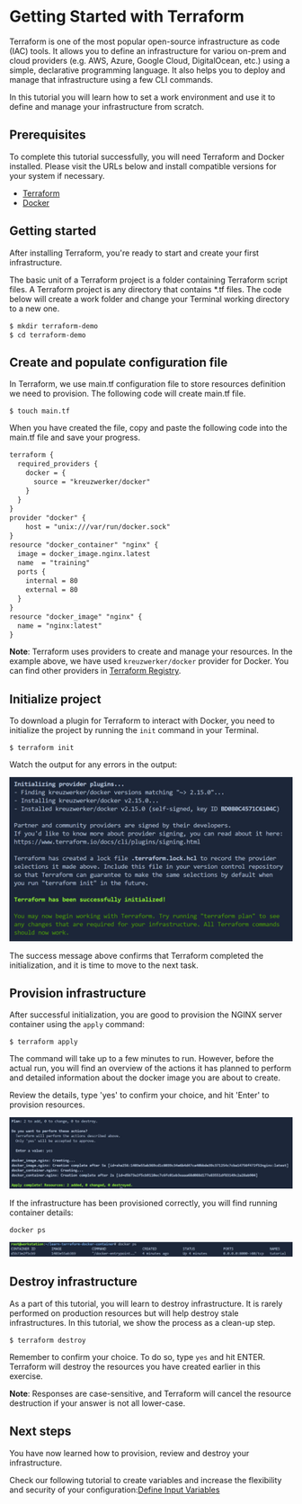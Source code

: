 # Getting Started with Terraform

Terraform is one of the most popular open-source infrastructure as code (IAC) tools. It allows you to define an infrastructure for variou on-prem and cloud providers (e.g. AWS, Azure, Google Cloud, DigitalOcean, etc.) using a simple, declarative programming language. It also helps you to deploy and manage that infrastructure using a few CLI commands.

In this tutorial you will learn how to set a work environment and use it to define and manage your infrastructure from scratch.

## Prerequisites

To complete this tutorial successfully, you will need Terraform and Docker installed. Please visit the URLs below and install compatible versions for your system if necessary.
- [Terraform](https://www.terraform.io/downloads.html) 
- [Docker](https://docs.docker.com/engine/install/)

## Getting started

After installing Terraform, you're ready to start and create your first infrastructure. 

The basic unit of a Terraform project is a folder containing Terraform script files. A Terraform project is any directory that contains *.tf files. The code below will create a work folder and change your Terminal working directory to a new one. 

```shell
$ mkdir terraform-demo
$ cd terraform-demo
```

## Create and populate configuration file

In Terraform, we use main.tf configuration file to store resources definition we need to provision. The following code will create main.tf file.

```shell
$ touch main.tf
```

When you have created the file, copy and paste the following code into the main.tf file and save your progress. 


```hcl
terraform {
  required_providers {
    docker = {
      source = "kreuzwerker/docker"
    }
  }
}
provider "docker" {
    host = "unix:///var/run/docker.sock"
}
resource "docker_container" "nginx" {
  image = docker_image.nginx.latest
  name  = "training"
  ports {
    internal = 80
    external = 80
  }
}
resource "docker_image" "nginx" {
  name = "nginx:latest"
}
```

**Note**: Terraform uses providers to create and manage your resources. In the example above, we have used `kreuzwerker/docker` provider for Docker. You can find other providers in [Terraform Registry](https://registry.terraform.io/browse/providers).

## Initialize project 

To download a plugin for Terraform to interact with Docker, you need to initialize the project by running the `init` command in your Terminal.


```shell
$ terraform init
```

Watch the output for any errors in the output:

![init-output.png](assets\init-output.png)

The success message above confirms that Terraform completed the initialization, and it is time to move to the next task.

## Provision infrastructure

After successful initialization, you are good to provision the NGINX server container using the `apply` command:

```shell
$ terraform apply
```

The command will take up to a few minutes to run. However, before the actual run, you will find an overview of the actions it has planned to perform and detailed information about the docker image you are about to create.

Review the details, type 'yes' to confirm your choice, and hit 'Enter' to provision resources. 

![apply-output.png](assets/apply-output.png)

If the infrastructure has been provisioned correctly, you will find running container details:

```shell
docker ps
```
![docker-ps.png](assets/docker-ps.png)

## Destroy infrastructure

As a part of this tutorial, you will learn to destroy infrastructure. It is rarely performed on production resources but will help destroy stale infrastructures. In this tutorial, we show the process as a clean-up step.

```shell
$ terraform destroy
```

Remember to confirm your choice. To do so, type `yes` and hit ENTER. Terraform will destroy the resources you have created earlier in this exercise.

**Note**: Responses are case-sensitive, and Terraform will cancel the resource destruction if your answer is not all lower-case. 

## Next steps

You have now learned how to provision, review and destroy your infrastructure. 

Check our following tutorial to create variables and increase the flexibility and security of your configuration:[Define Input Variables](https://developer.hashicorp.com/terraform/tutorials/azure-get-started/azure-variables)